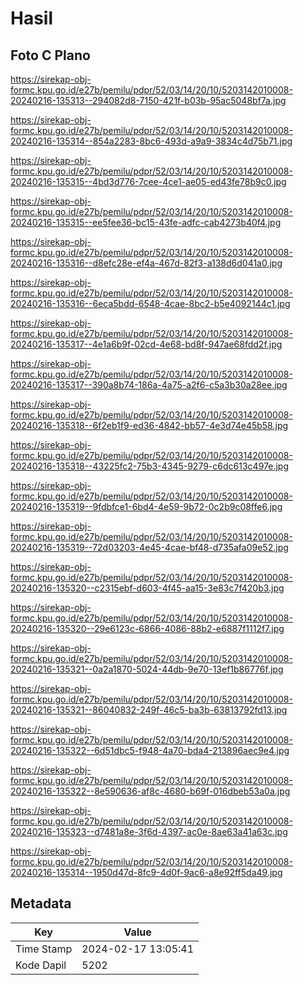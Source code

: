 # Hasil

## Foto C Plano

https://sirekap-obj-formc.kpu.go.id/e27b/pemilu/pdpr/52/03/14/20/10/5203142010008-20240216-135313--294082d8-7150-421f-b03b-95ac5048bf7a.jpg

https://sirekap-obj-formc.kpu.go.id/e27b/pemilu/pdpr/52/03/14/20/10/5203142010008-20240216-135314--854a2283-8bc6-493d-a9a9-3834c4d75b71.jpg

https://sirekap-obj-formc.kpu.go.id/e27b/pemilu/pdpr/52/03/14/20/10/5203142010008-20240216-135315--4bd3d776-7cee-4ce1-ae05-ed43fe78b9c0.jpg

https://sirekap-obj-formc.kpu.go.id/e27b/pemilu/pdpr/52/03/14/20/10/5203142010008-20240216-135315--ee5fee36-bc15-43fe-adfc-cab4273b40f4.jpg

https://sirekap-obj-formc.kpu.go.id/e27b/pemilu/pdpr/52/03/14/20/10/5203142010008-20240216-135316--d8efc28e-ef4a-467d-82f3-a138d6d041a0.jpg

https://sirekap-obj-formc.kpu.go.id/e27b/pemilu/pdpr/52/03/14/20/10/5203142010008-20240216-135316--6eca5bdd-6548-4cae-8bc2-b5e4092144c1.jpg

https://sirekap-obj-formc.kpu.go.id/e27b/pemilu/pdpr/52/03/14/20/10/5203142010008-20240216-135317--4e1a6b9f-02cd-4e68-bd8f-947ae68fdd2f.jpg

https://sirekap-obj-formc.kpu.go.id/e27b/pemilu/pdpr/52/03/14/20/10/5203142010008-20240216-135317--390a8b74-186a-4a75-a2f6-c5a3b30a28ee.jpg

https://sirekap-obj-formc.kpu.go.id/e27b/pemilu/pdpr/52/03/14/20/10/5203142010008-20240216-135318--6f2eb1f9-ed36-4842-bb57-4e3d74e45b58.jpg

https://sirekap-obj-formc.kpu.go.id/e27b/pemilu/pdpr/52/03/14/20/10/5203142010008-20240216-135318--43225fc2-75b3-4345-9279-c6dc613c497e.jpg

https://sirekap-obj-formc.kpu.go.id/e27b/pemilu/pdpr/52/03/14/20/10/5203142010008-20240216-135319--9fdbfce1-6bd4-4e59-9b72-0c2b9c08ffe6.jpg

https://sirekap-obj-formc.kpu.go.id/e27b/pemilu/pdpr/52/03/14/20/10/5203142010008-20240216-135319--72d03203-4e45-4cae-bf48-d735afa09e52.jpg

https://sirekap-obj-formc.kpu.go.id/e27b/pemilu/pdpr/52/03/14/20/10/5203142010008-20240216-135320--c2315ebf-d603-4f45-aa15-3e83c7f420b3.jpg

https://sirekap-obj-formc.kpu.go.id/e27b/pemilu/pdpr/52/03/14/20/10/5203142010008-20240216-135320--29e6123c-6866-4086-88b2-e6887f1112f7.jpg

https://sirekap-obj-formc.kpu.go.id/e27b/pemilu/pdpr/52/03/14/20/10/5203142010008-20240216-135321--0a2a1870-5024-44db-9e70-13ef1b86776f.jpg

https://sirekap-obj-formc.kpu.go.id/e27b/pemilu/pdpr/52/03/14/20/10/5203142010008-20240216-135321--86040832-249f-46c5-ba3b-63813792fd13.jpg

https://sirekap-obj-formc.kpu.go.id/e27b/pemilu/pdpr/52/03/14/20/10/5203142010008-20240216-135322--6d51dbc5-f948-4a70-bda4-213896aec9e4.jpg

https://sirekap-obj-formc.kpu.go.id/e27b/pemilu/pdpr/52/03/14/20/10/5203142010008-20240216-135322--8e590636-af8c-4680-b69f-016dbeb53a0a.jpg

https://sirekap-obj-formc.kpu.go.id/e27b/pemilu/pdpr/52/03/14/20/10/5203142010008-20240216-135323--d7481a8e-3f6d-4397-ac0e-8ae63a41a63c.jpg

https://sirekap-obj-formc.kpu.go.id/e27b/pemilu/pdpr/52/03/14/20/10/5203142010008-20240216-135314--1950d47d-8fc9-4d0f-9ac6-a8e92ff5da49.jpg


## Metadata

| Key        | Value               |
| ---------- | ------------------- |
| Time Stamp | 2024-02-17 13:05:41 |
| Kode Dapil | 5202                |



